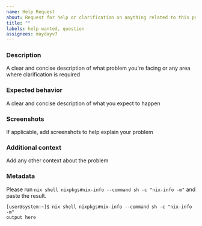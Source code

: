```yaml
---
name: Help Request
about: Request for help or clarification on anything related to this project
title: ""
labels: help wanted, question
assignees: maydayv7
---
```


### Description

A clear and concise description of what problem you're facing or any area where clarification is required

### Expected behavior

A clear and concise description of what you expect to happen

### Screenshots

If applicable, add screenshots to help explain your problem

### Additional context

Add any other context about the problem

### Metadata

Please run `nix shell nixpkgs#nix-info --command sh -c "nix-info -m"` and paste the result.

```console
[user@system:~]$ nix shell nixpkgs#nix-info --command sh -c "nix-info -m"
output here
```

